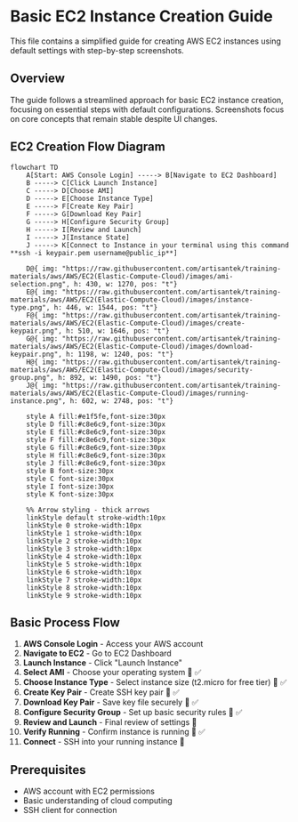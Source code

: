# Basic EC2 Instance Creation Guide

This file contains a simplified guide for creating AWS EC2 instances using default settings with step-by-step screenshots.

## Overview

The guide follows a streamlined approach for basic EC2 instance creation, focusing on essential steps with default configurations. Screenshots focus on core concepts that remain stable despite UI changes.

## EC2 Creation Flow Diagram

```mermaid
flowchart TD
    A[Start: AWS Console Login] -----> B[Navigate to EC2 Dashboard]
    B -----> C[Click Launch Instance]
    C -----> D[Choose AMI]
    D -----> E[Choose Instance Type]
    E -----> F[Create Key Pair]
    F -----> G[Download Key Pair]
    G -----> H[Configure Security Group]
    H -----> I[Review and Launch]
    I -----> J[Instance State]
    J -----> K[Connect to Instance in your terminal using this command **ssh -i keypair.pem username@public_ip**]
    
    D@{ img: "https://raw.githubusercontent.com/artisantek/training-materials/aws/AWS/EC2(Elastic-Compute-Cloud)/images/ami-selection.png", h: 430, w: 1270, pos: "t"}
    E@{ img: "https://raw.githubusercontent.com/artisantek/training-materials/aws/AWS/EC2(Elastic-Compute-Cloud)/images/instance-type.png", h: 446, w: 1544, pos: "t"}
    F@{ img: "https://raw.githubusercontent.com/artisantek/training-materials/aws/AWS/EC2(Elastic-Compute-Cloud)/images/create-keypair.png", h: 510, w: 1646, pos: "t"}
    G@{ img: "https://raw.githubusercontent.com/artisantek/training-materials/aws/AWS/EC2(Elastic-Compute-Cloud)/images/download-keypair.png", h: 1198, w: 1240, pos: "t"}
    H@{ img: "https://raw.githubusercontent.com/artisantek/training-materials/aws/AWS/EC2(Elastic-Compute-Cloud)/images/security-group.png", h: 892, w: 1490, pos: "t"}
    J@{ img: "https://raw.githubusercontent.com/artisantek/training-materials/aws/AWS/EC2(Elastic-Compute-Cloud)/images/running-instance.png", h: 602, w: 2748, pos: "t"}
    
    style A fill:#e1f5fe,font-size:30px
    style D fill:#c8e6c9,font-size:30px
    style E fill:#c8e6c9,font-size:30px
    style F fill:#c8e6c9,font-size:30px
    style G fill:#c8e6c9,font-size:30px
    style H fill:#c8e6c9,font-size:30px
    style J fill:#c8e6c9,font-size:30px
    style B font-size:30px
    style C font-size:30px
    style I font-size:30px
    style K font-size:30px
    
    %% Arrow styling - thick arrows
    linkStyle default stroke-width:10px
    linkStyle 0 stroke-width:10px
    linkStyle 1 stroke-width:10px
    linkStyle 2 stroke-width:10px
    linkStyle 3 stroke-width:10px
    linkStyle 4 stroke-width:10px
    linkStyle 5 stroke-width:10px
    linkStyle 6 stroke-width:10px
    linkStyle 7 stroke-width:10px
    linkStyle 8 stroke-width:10px
    linkStyle 9 stroke-width:10px
```

## Basic Process Flow

1. **AWS Console Login** - Access your AWS account
2. **Navigate to EC2** - Go to EC2 Dashboard  
3. **Launch Instance** - Click "Launch Instance"
4. **Select AMI** - Choose your operating system 🔑 ✅
5. **Choose Instance Type** - Select instance size (t2.micro for free tier) 🔑 ✅
6. **Create Key Pair** - Create SSH key pair 🔑 ✅
7. **Download Key Pair** - Save key file securely 🔑 ✅
8. **Configure Security Group** - Set up basic security rules 🔑 ✅
9. **Review and Launch** - Final review of settings 📝
10. **Verify Running** - Confirm instance is running 🔑 ✅
11. **Connect** - SSH into your running instance 📝

## Prerequisites

- AWS account with EC2 permissions
- Basic understanding of cloud computing
- SSH client for connection
